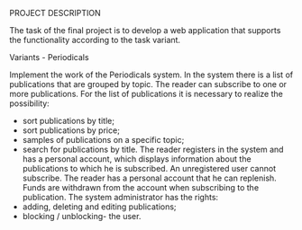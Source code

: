PROJECT DESCRIPTION

The task of the final project is to develop a web application that supports the functionality according to the task variant.

Variants - Periodicals	

Implement the work of the Periodicals system. In the system there is a list of publications that are grouped by topic.
The reader can subscribe to one or more publications. For the list of publications it is necessary to realize the possibility:
- sort publications by title;
- sort publications by price;
- samples of publications on a specific topic;
- search for publications by title.
  The reader registers in the system and has a personal account, which displays information about the publications to which he is subscribed. An unregistered user cannot subscribe.
  The reader has a personal account that he can replenish. Funds are withdrawn from the account when subscribing to the publication.
  The system administrator has the rights:
- adding, deleting and editing publications;
- blocking / unblocking- the user.